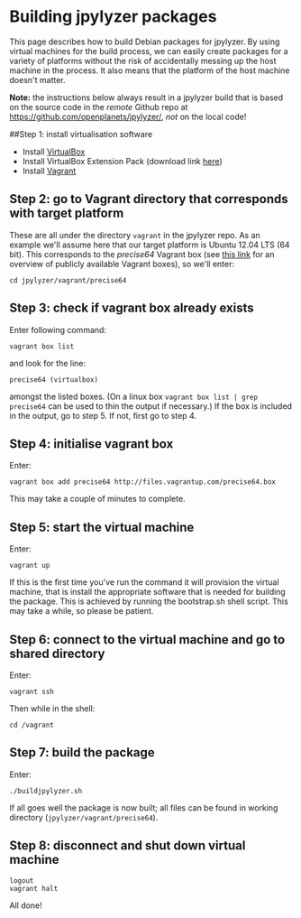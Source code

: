 # Building jpylyzer packages

This page describes how to build Debian packages for jpylyzer. By using virtual machines for the build process, we can easily create packages for a variety of platforms without the risk of accidentally messing up the host machine in the process. It also means that the platform of the host machine doesn't matter.

**Note:** the instructions below always result in a jpylyzer build that is based on the source code in the *remote* Github repo at <https://github.com/openplanets/jpylyzer/>, *not* on the local code!

##Step 1: install virtualisation software

* Install [VirtualBox](https://www.virtualbox.org/)
* Install VirtualBox Extension Pack (download link [here](https://www.virtualbox.org/))
* Install [Vagrant](https://www.vagrantup.com/)

## Step 2: go to Vagrant directory that corresponds with target platform

These are all under the directory `vagrant` in the jpylyzer repo. As an example we'll assume here that our target platform is Ubuntu 12.04 LTS (64 bit). This corresponds to the *precise64* Vagrant box (see [this link](https://vagrantcloud.com/discover/popular) for an overview of publicly available Vagrant boxes), so we'll enter:

    cd jpylyzer/vagrant/precise64


## Step 3: check if vagrant box already exists

Enter following command:

    vagrant box list

and look for the line:

    precise64 (virtualbox)

amongst the listed boxes. (On a linux box `vagrant box list | grep precise64` can be used to thin the output if necessary.) If the box is included in the output, go to step 5. If not, first go to step 4.

## Step 4: initialise vagrant box

Enter:

    vagrant box add precise64 http://files.vagrantup.com/precise64.box

This may take a couple of minutes to complete.

## Step 5: start the virtual machine

Enter:

    vagrant up

If this is the first time you've run the command it will provision the virtual machine, that is install the appropriate software that is needed for building the package. This is achieved by running the bootstrap.sh shell script. This may take a while, so please be patient.
 

## Step 6: connect to the virtual machine and go to shared directory

Enter:

    vagrant ssh

Then while in the shell:

    cd /vagrant

## Step 7: build the package

Enter:

    ./buildjpylyzer.sh

If all goes well the package is now built; all files can be found in working directory (`jpylyzer/vagrant/precise64`).

## Step 8: disconnect and shut down virtual machine

    logout
    vagrant halt

All done!

